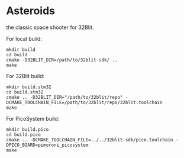 # Asteroids
the classic space shooter for 32Blit.


For local build:
```
mkdir build
cd build
cmake -D32BLIT_DIR=/path/to/32blit-sdk/ ..
make
```

For 32Blit build:
```
mkdir build.stm32
cd build.stm32
cmake .. -D32BLIT_DIR="/path/to/32blit/repo" -DCMAKE_TOOLCHAIN_FILE=/path/to/32blit/repo/32blit.toolchain
make
```

For PicoSystem build:
```
mkdir build.pico
cd build.pico
cmake .. -DCMAKE_TOOLCHAIN_FILE=../../32blit-sdk/pico.toolchain -DPICO_BOARD=pimoroni_picosystem
make
```
